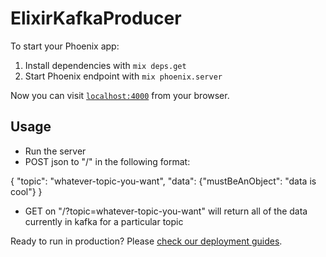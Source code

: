 # ElixirKafkaProducer

To start your Phoenix app:

  1. Install dependencies with `mix deps.get`
  2. Start Phoenix endpoint with `mix phoenix.server`

Now you can visit [`localhost:4000`](http://localhost:4000) from your browser.

## Usage

- Run the server
- POST json to "/" in the following format:

{
  "topic": "whatever-topic-you-want",
  "data": {"mustBeAnObject": "data is cool"}
}

- GET on "/?topic=whatever-topic-you-want" will return all of the data currently in kafka for a particular topic

Ready to run in production? Please [check our deployment guides](http://www.phoenixframework.org/docs/deployment).
